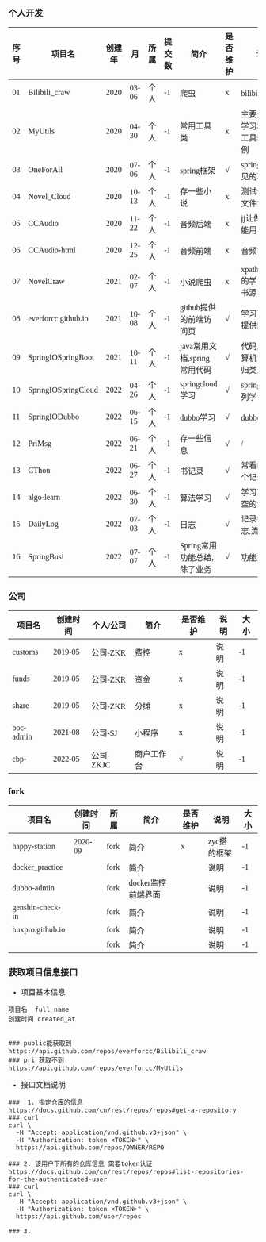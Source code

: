 <span  style="font-family: Simsun,serif; font-size: 15px; ">

### 个人开发

| 序号  | 项目名                 | 创建年  | 月     | 所属  | 提交数 | 简介                  | 是否维护 | 说明                     | 大小  |
|-----|---------------------|------|-------|-----|-----|---------------------|------|------------------------|-----|
| 01  | Bilibili_craw       | 2020 | 03-06 | 个人  | -1  | 爬虫                  | x    | bilibili爬虫             | -1  |
| 02  | MyUtils             | 2020 | 04-30 | 个人  | -1  | 常用工具类               | x    | 主要是jdk的学习和基本工具类的示例     | -1  |
| 03  | OneForAll           | 2020 | 07-06 | 个人  | -1  | spring框架            | √    | spring实现常见的功能          | -1  |
| 04  | Novel_Cloud         | 2020 | 10-13 | 个人  | -1  | 存一些小说               | x    | 测试仓库存文件能力              | -1  |
| 05  | CCAudio             | 2020 | 11-22 | 个人  | -1  | 音频后端                | x    | jj让做的,大概能用 没做成         | -1  |
| 06  | CCAudio-html        | 2020 | 12-25 | 个人  | -1  | 音频前端                | x    | 音频前端                   | -1  |
| 07  | NovelCraw           | 2021 | 02-07 | 个人  | -1  | 小说爬虫                | x    | xpath,jsonpath的学习,应用书源 | -1  |
| 08  | everforcc.github.io | 2021 | 10-08 | 个人  | -1  | github提供的前端访问页      | √    | 学习下github提供的前端         | -1  |
| 09  | SpringIOSpringBoot  | 2021 | 10-11 | 个人  | -1  | java常用文档,spring常用代码 | √    | 代码,文档,计算机常用的归类总结       | -1  |
| 10  | SpringIOSpringCloud | 2022 | 04-26 | 个人  | -1  | springcloud学习       | √    | springcloud系列学习        | -1  |
| 11  | SpringIODubbo       | 2022 | 06-15 | 个人  | -1  | dubbo学习             | √    | dubbo学习                | -1  |
| 12  | PriMsg              | 2022 | 06-21 | 个人  | -1  | 存一些信息               | √    | /                      | -1  |
| 13  | CThou               | 2022 | 06-27 | 个人  | -1  | 书记录                 | √    | 常看的书做个记录               | -1  |
| 14  | algo-learn          | 2022 | 06-30 | 个人  | -1  | 算法学习                | √    | 学习算法,用空的话              | -1  |
| 15  | DailyLog            | 2022 | 07-03 | 个人  | -1  | 日志                  | √    | 记录每日日志,流水账             | -1  |
| 16  | SpringBusi          | 2022 | 07-07 | 个人  | -1  | Spring常用功能总结,除了业务   | √    | 功能集合                   | -1  |

### 公司

| 项目名       | 创建时间    | 个人/公司   | 简介    | 是否维护 | 说明  | 大小  |
|-----------|---------|---------|-------|------|-----|-----|
| customs   | 2019-05 | 公司-ZKR  | 费控    | x    | 说明  | -1  |
| funds     | 2019-05 | 公司-ZKR  | 资金    | x    | 说明  | -1  |
| share     | 2019-05 | 公司-ZKR  | 分摊    | x    | 说明  | -1  |
| boc-admin | 2021-08 | 公司-SJ   | 小程序   | x    | 说明  | -1  |
| cbp-      | 2022-05 | 公司-ZKJC | 商户工作台 | √    | 说明  | -1  |

### fork

| 项目名              | 创建时间    | 所属   | 简介           | 是否维护 | 说明      | 大小  |
|------------------|---------|------|--------------|------|---------|-----|
| happy-station    | 2020-09 | fork | 简介           | x    | zyc搭的框架 | -1  |
| docker_practice  |         | fork | 简介           |      | 说明      | -1  |
| dubbo-admin      |         | fork | docker监控前端界面 |      | 说明      | -1  |
| genshin-check-in |         | fork | 简介           |      | 说明      | -1  |
| huxpro.github.io |         | fork | 简介           |      | 说明      | -1  |
|                  |         | fork | 简介           |      | 说明      | -1  |

### 获取项目信息接口

- 项目基本信息

~~~
项目名  full_name
创建时间 created_at
~~~

~~~

### public能获取到 
https://api.github.com/repos/everforcc/Bilibili_craw
### pri 获取不到
https://api.github.com/repos/everforcc/MyUtils

~~~

- 接口文档说明

~~~
###  1. 指定仓库的信息
https://docs.github.com/cn/rest/repos/repos#get-a-repository
### curl
curl \
  -H "Accept: application/vnd.github.v3+json" \ 
  -H "Authorization: token <TOKEN>" \
  https://api.github.com/repos/OWNER/REPO
  
### 2. 该用户下所有的仓库信息 需要token认证
https://docs.github.com/cn/rest/repos/repos#list-repositories-for-the-authenticated-user
### curl
curl \
  -H "Accept: application/vnd.github.v3+json" \ 
  -H "Authorization: token <TOKEN>" \
  https://api.github.com/user/repos
  
### 3. 
~~~

</span>
